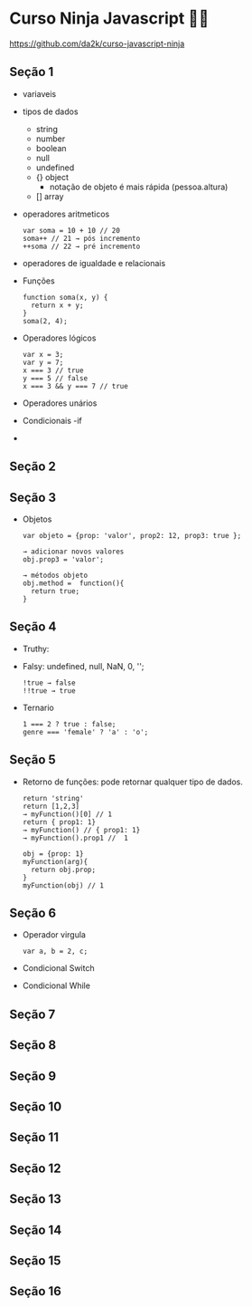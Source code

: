 # Curso Ninja Javascript 🐱‍👤

https://github.com/da2k/curso-javascript-ninja

## Seção 1

  - variaveis
  - tipos de dados
    - string
    - number
    - boolean
    - null
    - undefined
    - {} object
      - notação de objeto é mais rápida (pessoa.altura)
    - [] array

  - operadores aritmeticos

        var soma = 10 + 10 // 20
        soma++ // 21 → pós incremento
        ++soma // 22 → pré incremento

  - operadores de igualdade e relacionais

  - Funções

        function soma(x, y) {
          return x + y;
        }
        soma(2, 4);

  - Operadores lógicos

        var x = 3;
        var y = 7;
        x === 3 // true
        y === 5 // false
        x === 3 && y === 7 // true

  - Operadores unários
  - Condicionais -if
  - 

## Seção 2

## Seção 3
  
  - Objetos

        var objeto = {prop: 'valor', prop2: 12, prop3: true };

        → adicionar novos valores
        obj.prop3 = 'valor';

        → métodos objeto
        obj.method =  function(){
          return true;
        }

## Seção 4

  - Truthy:
  - Falsy: undefined, null, NaN, 0, '';

        !true → false
        !!true → true
  - Ternario

        1 === 2 ? true : false;
        genre === 'female' ? 'a' : 'o';

## Seção 5

  - Retorno de funções: pode retornar qualquer tipo de dados.

        return 'string'
        return [1,2,3]
        → myFunction()[0] // 1
        return { prop1: 1}
        → myFunction() // { prop1: 1}
        → myFunction().prop1 //  1

        obj = {prop: 1}
        myFunction(arg){
          return obj.prop;
        }
        myFunction(obj) // 1

## Seção 6

  - Operador virgula

        var a, b = 2, c;

  - Condicional Switch
  - Condicional While

## Seção 7
## Seção 8
## Seção 9
## Seção 10
## Seção 11
## Seção 12
## Seção 13
## Seção 14
## Seção 15
## Seção 16

